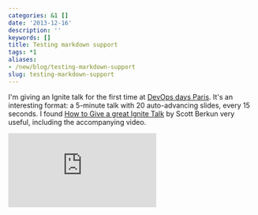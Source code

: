 ```yaml
---
categories: &1 []
date: '2013-12-16'
description: ''
keywords: []
title: Testing markdown support
tags: *1
aliases:
- /new/blog/testing-markdown-support
slug: testing-markdown-support
---
```



I'm giving an Ignite talk for the first time at [DevOps days Paris](http://devopsdays.org/events/2013-paris/program/). It's
an interesting format: a 5-minute talk with 20 auto-advancing slides, every 15 seconds. I found [How to Give a great Ignite Talk](http://scottberkun.com/2009/how-to-give-a-great-ignite-talk/) by Scott Berkun very useful, including the accompanying video.


<iframe src="http://www.youtube.com/embed/rRa1IPkBFbg" frameborder="0" allowfullscreen="1"></iframe>


